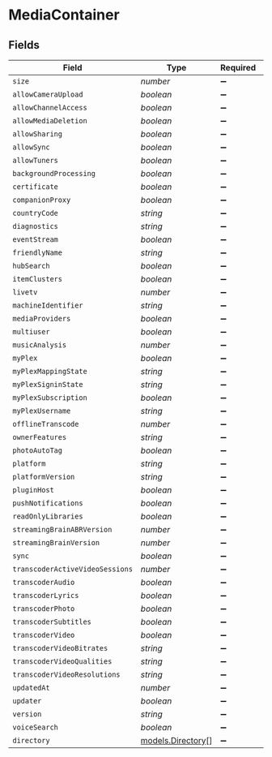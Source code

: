 # MediaContainer


## Fields

| Field                                        | Type                                         | Required                                     | Description                                  |
| -------------------------------------------- | -------------------------------------------- | -------------------------------------------- | -------------------------------------------- |
| `size`                                       | *number*                                     | :heavy_minus_sign:                           | N/A                                          |
| `allowCameraUpload`                          | *boolean*                                    | :heavy_minus_sign:                           | N/A                                          |
| `allowChannelAccess`                         | *boolean*                                    | :heavy_minus_sign:                           | N/A                                          |
| `allowMediaDeletion`                         | *boolean*                                    | :heavy_minus_sign:                           | N/A                                          |
| `allowSharing`                               | *boolean*                                    | :heavy_minus_sign:                           | N/A                                          |
| `allowSync`                                  | *boolean*                                    | :heavy_minus_sign:                           | N/A                                          |
| `allowTuners`                                | *boolean*                                    | :heavy_minus_sign:                           | N/A                                          |
| `backgroundProcessing`                       | *boolean*                                    | :heavy_minus_sign:                           | N/A                                          |
| `certificate`                                | *boolean*                                    | :heavy_minus_sign:                           | N/A                                          |
| `companionProxy`                             | *boolean*                                    | :heavy_minus_sign:                           | N/A                                          |
| `countryCode`                                | *string*                                     | :heavy_minus_sign:                           | N/A                                          |
| `diagnostics`                                | *string*                                     | :heavy_minus_sign:                           | N/A                                          |
| `eventStream`                                | *boolean*                                    | :heavy_minus_sign:                           | N/A                                          |
| `friendlyName`                               | *string*                                     | :heavy_minus_sign:                           | N/A                                          |
| `hubSearch`                                  | *boolean*                                    | :heavy_minus_sign:                           | N/A                                          |
| `itemClusters`                               | *boolean*                                    | :heavy_minus_sign:                           | N/A                                          |
| `livetv`                                     | *number*                                     | :heavy_minus_sign:                           | N/A                                          |
| `machineIdentifier`                          | *string*                                     | :heavy_minus_sign:                           | N/A                                          |
| `mediaProviders`                             | *boolean*                                    | :heavy_minus_sign:                           | N/A                                          |
| `multiuser`                                  | *boolean*                                    | :heavy_minus_sign:                           | N/A                                          |
| `musicAnalysis`                              | *number*                                     | :heavy_minus_sign:                           | N/A                                          |
| `myPlex`                                     | *boolean*                                    | :heavy_minus_sign:                           | N/A                                          |
| `myPlexMappingState`                         | *string*                                     | :heavy_minus_sign:                           | N/A                                          |
| `myPlexSigninState`                          | *string*                                     | :heavy_minus_sign:                           | N/A                                          |
| `myPlexSubscription`                         | *boolean*                                    | :heavy_minus_sign:                           | N/A                                          |
| `myPlexUsername`                             | *string*                                     | :heavy_minus_sign:                           | N/A                                          |
| `offlineTranscode`                           | *number*                                     | :heavy_minus_sign:                           | N/A                                          |
| `ownerFeatures`                              | *string*                                     | :heavy_minus_sign:                           | N/A                                          |
| `photoAutoTag`                               | *boolean*                                    | :heavy_minus_sign:                           | N/A                                          |
| `platform`                                   | *string*                                     | :heavy_minus_sign:                           | N/A                                          |
| `platformVersion`                            | *string*                                     | :heavy_minus_sign:                           | N/A                                          |
| `pluginHost`                                 | *boolean*                                    | :heavy_minus_sign:                           | N/A                                          |
| `pushNotifications`                          | *boolean*                                    | :heavy_minus_sign:                           | N/A                                          |
| `readOnlyLibraries`                          | *boolean*                                    | :heavy_minus_sign:                           | N/A                                          |
| `streamingBrainABRVersion`                   | *number*                                     | :heavy_minus_sign:                           | N/A                                          |
| `streamingBrainVersion`                      | *number*                                     | :heavy_minus_sign:                           | N/A                                          |
| `sync`                                       | *boolean*                                    | :heavy_minus_sign:                           | N/A                                          |
| `transcoderActiveVideoSessions`              | *number*                                     | :heavy_minus_sign:                           | N/A                                          |
| `transcoderAudio`                            | *boolean*                                    | :heavy_minus_sign:                           | N/A                                          |
| `transcoderLyrics`                           | *boolean*                                    | :heavy_minus_sign:                           | N/A                                          |
| `transcoderPhoto`                            | *boolean*                                    | :heavy_minus_sign:                           | N/A                                          |
| `transcoderSubtitles`                        | *boolean*                                    | :heavy_minus_sign:                           | N/A                                          |
| `transcoderVideo`                            | *boolean*                                    | :heavy_minus_sign:                           | N/A                                          |
| `transcoderVideoBitrates`                    | *string*                                     | :heavy_minus_sign:                           | N/A                                          |
| `transcoderVideoQualities`                   | *string*                                     | :heavy_minus_sign:                           | N/A                                          |
| `transcoderVideoResolutions`                 | *string*                                     | :heavy_minus_sign:                           | N/A                                          |
| `updatedAt`                                  | *number*                                     | :heavy_minus_sign:                           | N/A                                          |
| `updater`                                    | *boolean*                                    | :heavy_minus_sign:                           | N/A                                          |
| `version`                                    | *string*                                     | :heavy_minus_sign:                           | N/A                                          |
| `voiceSearch`                                | *boolean*                                    | :heavy_minus_sign:                           | N/A                                          |
| `directory`                                  | [models.Directory](../models/directory.md)[] | :heavy_minus_sign:                           | N/A                                          |
